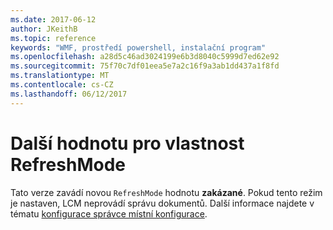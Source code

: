 ```yaml
---
ms.date: 2017-06-12
author: JKeithB
ms.topic: reference
keywords: "WMF, prostředí powershell, instalační program"
ms.openlocfilehash: a28d5c46ad3024199e6b3d8040c5999d7ed62e92
ms.sourcegitcommit: 75f70c7df01eea5e7a2c16f9a3ab1dd437a1f8fd
ms.translationtype: MT
ms.contentlocale: cs-CZ
ms.lasthandoff: 06/12/2017
---
```

# <a name="additional-value-for-refreshmode-property"></a>Další hodnotu pro vlastnost RefreshMode

Tato verze zavádí novou `RefreshMode` hodnotu **zakázané**. Pokud tento režim je nastaven, LCM neprovádí správu dokumentů. Další informace najdete v tématu [konfigurace správce místní konfigurace](https://msdn.microsoft.com/powershell/dsc/metaconfig).

